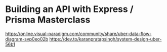 # Building an API with Express / Prisma Masterclass


https://online.visual-paradigm.com/community/share/uber-data-flow-diagram-svp0eo02b
https://dev.to/karanpratapsingh/system-design-uber-56b1

